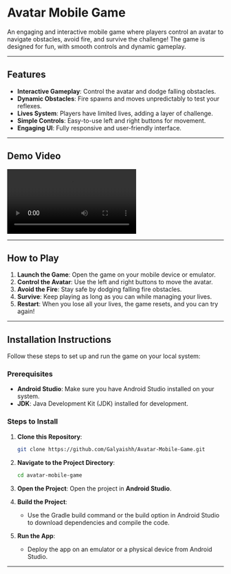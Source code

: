 
# Avatar Mobile Game

An engaging and interactive mobile game where players control an avatar to navigate obstacles, avoid fire, and survive the challenge! The game is designed for fun, with smooth controls and dynamic gameplay.

---

## Features

- **Interactive Gameplay**: Control the avatar and dodge falling obstacles.
- **Dynamic Obstacles**: Fire spawns and moves unpredictably to test your reflexes.
- **Lives System**: Players have limited lives, adding a layer of challenge.
- **Simple Controls**: Easy-to-use left and right buttons for movement.
- **Engaging UI**: Fully responsive and user-friendly interface.

---

## Demo Video

<video controls>
  <source src="Screen recording avatar game.mp4" type="video/mp4">
  Your browser does not support the video tag.
</video>

---

## How to Play

1. **Launch the Game**: Open the game on your mobile device or emulator.
2. **Control the Avatar**: Use the left and right buttons to move the avatar.
3. **Avoid the Fire**: Stay safe by dodging falling fire obstacles.
4. **Survive**: Keep playing as long as you can while managing your lives.
5. **Restart**: When you lose all your lives, the game resets, and you can try again!

---

## Installation Instructions

Follow these steps to set up and run the game on your local system:

### Prerequisites

- **Android Studio**: Make sure you have Android Studio installed on your system.
- **JDK**: Java Development Kit (JDK) installed for development.

### Steps to Install

1. **Clone this Repository**:
   ```bash
   git clone https://github.com/Galyaishh/Avatar-Mobile-Game.git
   ```

2. **Navigate to the Project Directory**:
   ```bash
   cd avatar-mobile-game
   ```

3. **Open the Project**:
   Open the project in **Android Studio**.

4. **Build the Project**:
   - Use the Gradle build command or the build option in Android Studio to download dependencies and compile the code.

5. **Run the App**:
   - Deploy the app on an emulator or a physical device from Android Studio.

---
